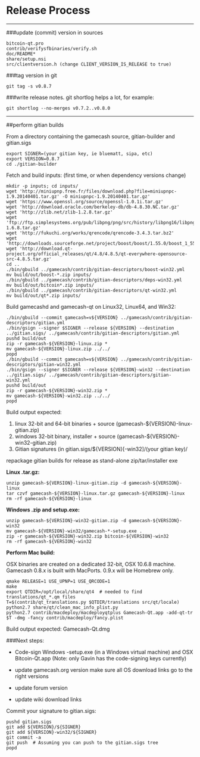 Release Process
====================

* * *

###update (commit) version in sources


	bitcoin-qt.pro
	contrib/verifysfbinaries/verify.sh
	doc/README*
	share/setup.nsi
	src/clientversion.h (change CLIENT_VERSION_IS_RELEASE to true)

###tag version in git

	git tag -s v0.8.7

###write release notes. git shortlog helps a lot, for example:

	git shortlog --no-merges v0.7.2..v0.8.0

* * *

##perform gitian builds

 From a directory containing the gamecash source, gitian-builder and gitian.sigs
  
	export SIGNER=(your gitian key, ie bluematt, sipa, etc)
	export VERSION=0.8.7
	cd ./gitian-builder

 Fetch and build inputs: (first time, or when dependency versions change)

	mkdir -p inputs; cd inputs/
	wget 'http://miniupnp.free.fr/files/download.php?file=miniupnpc-1.9.20140401.tar.gz' -O miniupnpc-1.9.20140401.tar.gz'
	wget 'https://www.openssl.org/source/openssl-1.0.1i.tar.gz'
	wget 'http://download.oracle.com/berkeley-db/db-4.8.30.NC.tar.gz'
	wget 'http://zlib.net/zlib-1.2.8.tar.gz'
	wget 'ftp://ftp.simplesystems.org/pub/libpng/png/src/history/libpng16/libpng-1.6.8.tar.gz'
	wget 'http://fukuchi.org/works/qrencode/qrencode-3.4.3.tar.bz2'
	wget 'http://downloads.sourceforge.net/project/boost/boost/1.55.0/boost_1_55_0.tar.bz2'
	wget 'http://download.qt-project.org/official_releases/qt/4.8/4.8.5/qt-everywhere-opensource-src-4.8.5.tar.gz'
	cd ..
	./bin/gbuild ../gamecash/contrib/gitian-descriptors/boost-win32.yml
	mv build/out/boost-*.zip inputs/
	./bin/gbuild ../gamecash/contrib/gitian-descriptors/deps-win32.yml
	mv build/out/bitcoin*.zip inputs/
	./bin/gbuild ../gamecash/contrib/gitian-descriptors/qt-win32.yml
	mv build/out/qt*.zip inputs/

 Build gamecashd and gamecash-qt on Linux32, Linux64, and Win32:
  
	./bin/gbuild --commit gamecash=v${VERSION} ../gamecash/contrib/gitian-descriptors/gitian.yml
	./bin/gsign --signer $SIGNER --release ${VERSION} --destination ../gitian.sigs/ ../gamecash/contrib/gitian-descriptors/gitian.yml
	pushd build/out
	zip -r gamecash-${VERSION}-linux.zip *
	mv gamecash-${VERSION}-linux.zip ../../
	popd
	./bin/gbuild --commit gamecash=v${VERSION} ../gamecash/contrib/gitian-descriptors/gitian-win32.yml
	./bin/gsign --signer $SIGNER --release ${VERSION}-win32 --destination ../gitian.sigs/ ../gamecash/contrib/gitian-descriptors/gitian-win32.yml
	pushd build/out
	zip -r gamecash-${VERSION}-win32.zip *
	mv gamecash-${VERSION}-win32.zip ../../
	popd

  Build output expected:

  1. linux 32-bit and 64-bit binaries + source (gamecash-${VERSION}-linux-gitian.zip)
  2. windows 32-bit binary, installer + source (gamecash-${VERSION}-win32-gitian.zip)
  3. Gitian signatures (in gitian.sigs/${VERSION}[-win32]/(your gitian key)/

repackage gitian builds for release as stand-alone zip/tar/installer exe

**Linux .tar.gz:**

	unzip gamecash-${VERSION}-linux-gitian.zip -d gamecash-${VERSION}-linux
	tar czvf gamecash-${VERSION}-linux.tar.gz gamecash-${VERSION}-linux
	rm -rf gamecash-${VERSION}-linux

**Windows .zip and setup.exe:**

	unzip gamecash-${VERSION}-win32-gitian.zip -d gamecash-${VERSION}-win32
	mv gamecash-${VERSION}-win32/gamecash-*-setup.exe .
	zip -r gamecash-${VERSION}-win32.zip bitcoin-${VERSION}-win32
	rm -rf gamecash-${VERSION}-win32

**Perform Mac build:**

  OSX binaries are created on a dedicated 32-bit, OSX 10.6.8 machine.
  Gamecash 0.8.x is built with MacPorts.  0.9.x will be Homebrew only.

	qmake RELEASE=1 USE_UPNP=1 USE_QRCODE=1
	make
	export QTDIR=/opt/local/share/qt4  # needed to find translations/qt_*.qm files
	T=$(contrib/qt_translations.py $QTDIR/translations src/qt/locale)
	python2.7 share/qt/clean_mac_info_plist.py
	python2.7 contrib/macdeploy/macdeployqtplus Gamecash-Qt.app -add-qt-tr $T -dmg -fancy contrib/macdeploy/fancy.plist

 Build output expected: Gamecash-Qt.dmg

###Next steps:

* Code-sign Windows -setup.exe (in a Windows virtual machine) and
  OSX Bitcoin-Qt.app (Note: only Gavin has the code-signing keys currently)

* update gamecash.org version
  make sure all OS download links go to the right versions

* update forum version

* update wiki download links

Commit your signature to gitian.sigs:

	pushd gitian.sigs
	git add ${VERSION}/${SIGNER}
	git add ${VERSION}-win32/${SIGNER}
	git commit -a
	git push  # Assuming you can push to the gitian.sigs tree
	popd

